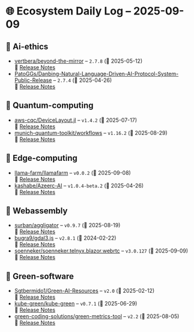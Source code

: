 # 🌐 Ecosystem Daily Log – 2025-09-09

## 🔹 Ai-ethics
- [vertbera/beyond-the-mirror](https://github.com/vertbera/beyond-the-mirror/releases/tag/2.7.8) – `2.7.8` (📅 2025-05-12)  
  🔗 [Release Notes](https://github.com/vertbera/beyond-the-mirror/releases/tag/2.7.8)
- [PatoGGs/Danbing-Natural-Language-Driven-AI-Protocol-System-Public-Release](https://github.com/PatoGGs/Danbing-Natural-Language-Driven-AI-Protocol-System-Public-Release/releases/tag/2.7.4) – `2.7.4` (📅 2025-04-26)  
  🔗 [Release Notes](https://github.com/PatoGGs/Danbing-Natural-Language-Driven-AI-Protocol-System-Public-Release/releases/tag/2.7.4)

## 🔹 Quantum-computing
- [aws-cqc/DeviceLayout.jl](https://github.com/aws-cqc/DeviceLayout.jl/releases/tag/v1.4.2) – `v1.4.2` (📅 2025-07-17)  
  🔗 [Release Notes](https://github.com/aws-cqc/DeviceLayout.jl/releases/tag/v1.4.2)
- [munich-quantum-toolkit/workflows](https://github.com/munich-quantum-toolkit/workflows/releases/tag/v1.16.2) – `v1.16.2` (📅 2025-08-29)  
  🔗 [Release Notes](https://github.com/munich-quantum-toolkit/workflows/releases/tag/v1.16.2)

## 🔹 Edge-computing
- [llama-farm/llamafarm](https://github.com/llama-farm/llamafarm/releases/tag/v0.0.2) – `v0.0.2` (📅 2025-09-08)  
  🔗 [Release Notes](https://github.com/llama-farm/llamafarm/releases/tag/v0.0.2)
- [kashabe/Azeerc-AI](https://github.com/kashabe/Azeerc-AI/releases/tag/v1.0.4-beta.2) – `v1.0.4-beta.2` (📅 2025-04-26)  
  🔗 [Release Notes](https://github.com/kashabe/Azeerc-AI/releases/tag/v1.0.4-beta.2)

## 🔹 Webassembly
- [surban/aggligator](https://github.com/surban/aggligator/releases/tag/v0.9.7) – `v0.9.7` (📅 2025-08-19)  
  🔗 [Release Notes](https://github.com/surban/aggligator/releases/tag/v0.9.7)
- [bugra9/gdal3.js](https://github.com/bugra9/gdal3.js/releases/tag/v2.8.1) – `v2.8.1` (📅 2024-02-22)  
  🔗 [Release Notes](https://github.com/bugra9/gdal3.js/releases/tag/v2.8.1)
- [soenneker/soenneker.telnyx.blazor.webrtc](https://github.com/soenneker/soenneker.telnyx.blazor.webrtc/releases/tag/v3.0.127) – `v3.0.127` (📅 2025-09-09)  
  🔗 [Release Notes](https://github.com/soenneker/soenneker.telnyx.blazor.webrtc/releases/tag/v3.0.127)

## 🔹 Green-software
- [Sgtbermido1/Green-AI-Resources](https://github.com/Sgtbermido1/Green-AI-Resources/releases/tag/v2.0) – `v2.0` (📅 2025-02-12)  
  🔗 [Release Notes](https://github.com/Sgtbermido1/Green-AI-Resources/releases/tag/v2.0)
- [kube-green/kube-green](https://github.com/kube-green/kube-green/releases/tag/v0.7.1) – `v0.7.1` (📅 2025-06-29)  
  🔗 [Release Notes](https://github.com/kube-green/kube-green/releases/tag/v0.7.1)
- [green-coding-solutions/green-metrics-tool](https://github.com/green-coding-solutions/green-metrics-tool/releases/tag/v2.2) – `v2.2` (📅 2025-08-05)  
  🔗 [Release Notes](https://github.com/green-coding-solutions/green-metrics-tool/releases/tag/v2.2)